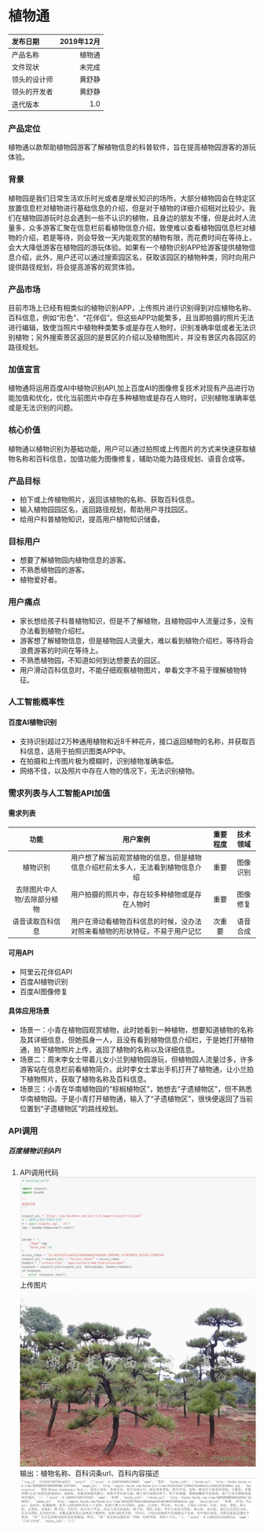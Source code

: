 # 植物通

| 发布日期 | 2019年12月 | 
| :------| ------: | 
| 产品名称 | 植物通 | 
| 文件现状 | 未完成 | 
| 领头的设计师 | 黄舒静 | 
| 领头的开发者 | 黄舒静 | 
| 迭代版本 | 1.0  | 

### 产品定位
植物通以款帮助植物园游客了解植物信息的科普软件，旨在提高植物园游客的游玩体验。

### 背景
植物园是我们日常生活欢乐时光或者是增长知识的场所，大部分植物园会在特定区放置信息栏对植物进行基础信息的介绍，但是对于植物的详细介绍相对比较少。我们在植物园游玩时总会遇到一些不认识的植物，且身边的朋友不懂，但是此时人流量多，众多游客汇聚在信息栏前看植物信息介绍，致使难以查看植物园信息栏对植物的介绍，若是等待，则会导致一天内能观赏的植物有限，而花费时间在等待上，会大大降低游客在植物园的游玩体验。如果有一个植物识别APP给游客提供植物信息介绍，此外，用户还可以通过搜索园区名，获取该园区的植物种类，同时向用户提供路径规划，将会提高游客的观赏体验。

### 产品市场
目前市场上已经有相类似的植物识别APP，上传照片进行识别得到对应植物名称、百科信息，例如“形色”、“花伴侣”。但这些APP功能繁多，且当即拍摄的照片无法进行编辑，致使当照片中植物种类繁多或是存在人物时，识别准确率低或者无法识别植物；另外搜索景区返回的是景区的介绍以及植物图片，并没有景区内各园区的路径规划。

### 加值宣言
植物通将运用百度AI中植物识别API,加上百度AI的图像修复技术对现有产品进行功能加值和优化，优化当前图片中存在多种植物或是存在人物时，识别植物准确率低或是无法识别的问题。

### 核心价值
植物通以植物识别为基础功能，用户可以通过拍照或上传图片的方式来快速获取植物名称和百科信息，加值功能为图像修复，辅助功能为路径规划、语音合成等。

### 产品目标
* 拍下或上传植物照片，返回该植物的名称、获取百科信息。
* 输入植物园园区名，返回路径规划，帮助用户寻找园区。
* 给用户科普植物知识，提高用户植物知识储备。

### 目标用户
* 想要了解植物园内植物信息的游客。
* 不熟悉植物园的游客。
* 植物爱好者。

### 用户痛点
* 家长想给孩子科普植物知识，但是不了解植物，且植物园中人流量过多，没有办法看到植物介绍栏。
* 游客想了解植物信息，但是植物园人流量大，难以看到植物介绍栏，等待将会浪费游客的时间在等待上。
* 不熟悉植物园，不知道如何到达想要去的园区。
* 用户滑动百科信息时，不能仔细观察植物图片，单看文字不易于理解植物特征。

### 人工智能概率性
#### 百度AI植物识别
* 支持识别超过2万种通用植物和近8千种花卉，接口返回植物的名称，并获取百科信息，适用于拍照识图类APP中。
* 在拍摄和上传图片极为模糊时，识别植物准确率低。
* 网络不佳，以及照片中存在人物的情况下，无法识别植物。




### 需求列表与人工智能API加值
#### 需求列表

| 功能 | 用户案例 | 重要程度 | 技术领域 |
| :------:| :------: | :------: | :------: |
| 植物识别 | 用户想了解当前观赏植物的信息，但是植物信息介绍栏前太多人，无法看到植物信息介绍 | 重要 |图像识别 |
| 去除图片中人物/去除部分植物 | 用户拍摄的照片中，存在较多种植物或是存在人物时 | 重要 | 图像修复 |
| 语音读取百科信息 | 用户在滑动看植物百科信息的时候，没办法对照来看植物的形状特征，不易于用户记忆 | 次重要 | 语音合成 |

#### 可用API
* 阿里云花伴侣API
* 百度AI植物识别
* 百度AI图像修复

#### 具体应用场景
* 场景一：小青在植物园观赏植物，此时她看到一种植物，想要知道植物的名称及其详细信息，但她孤身一人，且没有看到植物信息介绍栏，于是她打开植物通，拍下植物照片上传，返回了植物的名称以及详细信息。
* 场景二：周末李女士带着儿女小兰到植物园游玩，但植物园人流量过多，许多游客站在信息栏前看植物简介。此时李女士拿出手机打开了植物通，让小兰拍下植物照片，获取了植物名称及百科信息。
* 场景三：小青在华南植物园的“棕榈植物区”，她想去“孑遗植物区”，但不熟悉华南植物园。于是小青打开植物通，输入了“孑遗植物区”，很快便返回了当前位置到“孑遗植物区”的路线规划。


### API调用
##### 百度植物识别API
1. API调用代码
![植物识别api调用代码](https://github.com/NFUNM172018125/API_ML_AI/blob/master/zhiwu1.png)
上传图片
![植物图片](https://github.com/NFUNM172018125/API_ML_AI/blob/master/songshu.jpg)
输出：植物名称、百科词条url、百科内容描述
![植物识别返回结果](https://github.com/NFUNM172018125/API_ML_AI/blob/master/zhiwu2.png)





